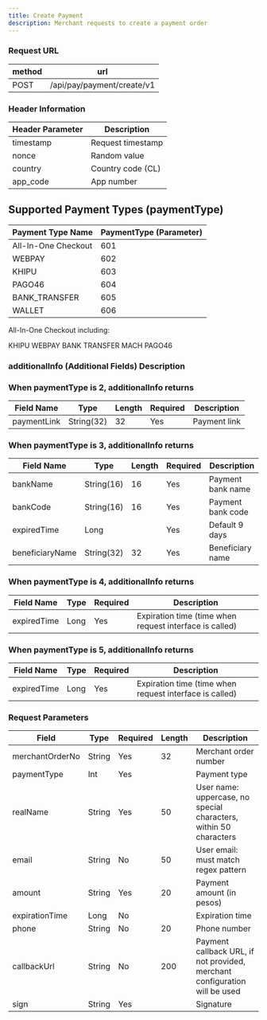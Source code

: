 ```yaml
---
title: Create Payment
description: Merchant requests to create a payment order
---
```


### Request URL

| method | url                        |
| ------ | -------------------------- |
| POST   | /api/pay/payment/create/v1 |

### Header Information

| Header Parameter | Description       |
| ---------------- | ----------------- |
| timestamp        | Request timestamp |
| nonce            | Random value      |
| country          | Country code (CL) |
| app_code         | App number        |

## Supported Payment Types (paymentType)

| Payment Type Name   | PaymentType (Parameter) |
|---------------------|-------------------------|
| All-In-One Checkout | 601                     |
| WEBPAY              | 602                     |
| KHIPU               | 603                     |
| PAGO46              | 604                     |
| BANK_TRANSFER       | 605                     |
| WALLET              | 606                     |

All-In-One Checkout including:

KHIPU
WEBPAY
BANK TRANSFER
MACH
PAGO46



### additionalInfo (Additional Fields) Description

### When paymentType is 2, additionalInfo returns

| Field Name  | Type       | Length | Required | Description  |
| ----------- | ---------- | ------ | -------- | ------------ |
| paymentLink | String(32) | 32     | Yes      | Payment link |

### When paymentType is 3, additionalInfo returns

| Field Name      | Type       | Length | Required | Description       |
| --------------- | ---------- | ------ | -------- | ----------------- |
| bankName        | String(16) | 16     | Yes      | Payment bank name |
| bankCode        | String(16) | 16     | Yes      | Payment bank code |
| expiredTime     | Long       |        | Yes      | Default 9 days    |
| beneficiaryName | String(32) | 32     | Yes      | Beneficiary name  |

### When paymentType is 4, additionalInfo returns

| Field Name  | Type | Required | Description                                             |
| ----------- | ---- | -------- | ------------------------------------------------------- |
| expiredTime | Long | Yes      | Expiration time (time when request interface is called) |

### When paymentType is 5, additionalInfo returns

| Field Name  | Type | Required | Description                                             |
| ----------- | ---- | -------- | ------------------------------------------------------- |
| expiredTime | Long | Yes      | Expiration time (time when request interface is called) |

### Request Parameters

| Field           | Type   | Required | Length | Description                                                                                              |
| --------------- | ------ | -------- | ------ |----------------------------------------------------------------------------------------------------------|
| merchantOrderNo | String | Yes      | 32     | Merchant order number                                                                                    |
| paymentType     | Int    | Yes      |        | Payment type                                                                                             |
| realName        | String | Yes      | 50     | User name: uppercase, no special characters, within 50 characters                                        |
| email           | String | No       | 50     | User email: must match regex pattern                                                                     |
| amount          | String | Yes      | 20     | Payment amount (in pesos)                                                                                |
| expirationTime  | Long   | No       |        | Expiration time |
| phone           | String | No       | 20     | Phone number                                                                                             |
| callbackUrl     | String | No       | 200    | Payment callback URL, if not provided, merchant configuration will be used                               |
| sign            | String | Yes      |        | Signature                                                                                                |
